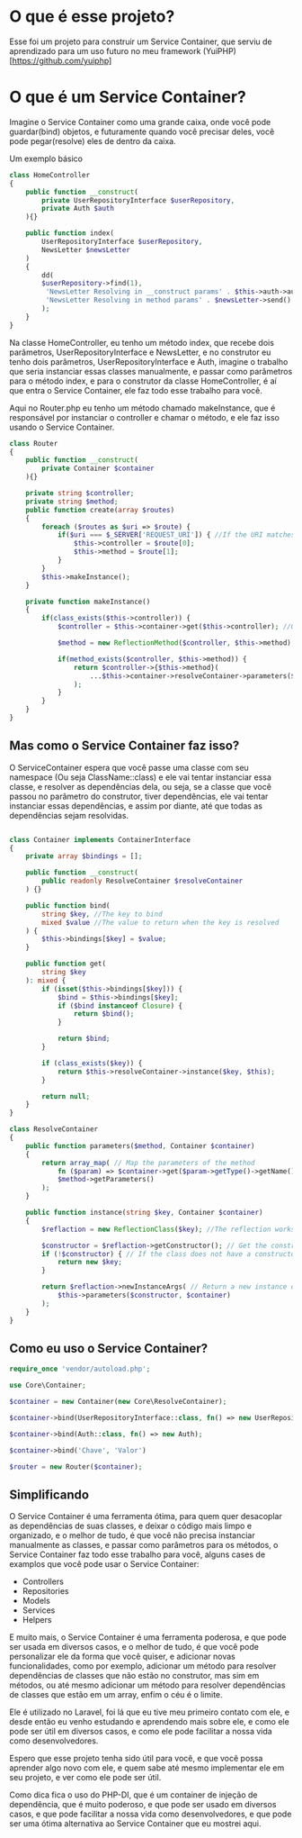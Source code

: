 # O que é esse projeto?

Esse foi um projeto para construir um Service Container, que serviu de aprendizado para um uso futuro no meu framework (YuiPHP)[https://github.com/yuiphp]

# O que é um Service Container?

Imagine o Service Container como uma grande caixa, onde você pode guardar(bind) objetos, e futuramente quando você precisar deles, você pode pegar(resolve) eles de dentro da caixa.

Um exemplo básico

```php HomeController.php
class HomeController
{	
	public function __construct(
		private UserRepositoryInterface $userRepository,
		private Auth $auth
	){}

	public function index(
		UserRepositoryInterface $userRepository,
		NewsLetter $newsLetter
	)
	{
		dd(
		$userRepository->find(1),
		 'NewsLetter Resolving in __construct params' . $this->auth->auth(), 
		 'NewsLetter Resolving in method params' . $newsLetter->send()
		);
	}
}
```

Na classe HomeController, eu tenho um método index, que recebe dois parâmetros, UserRepositoryInterface e NewsLetter, e no construtor eu tenho dois parâmetros, UserRepositoryInterface e Auth, imagine o trabalho que seria instanciar essas classes manualmente, e passar como parâmetros para o método index, e para o construtor da classe HomeController, é aí que entra o Service Container, ele faz todo esse trabalho para você.

Aqui no Router.php eu tenho um método chamado makeInstance, que é responsável por instanciar o controller e chamar o método, e ele faz isso usando o Service Container.

```php Router.php
class Router
{
	public function __construct(
		private Container $container
	){}

	private string $controller;
	private string $method;
	public function create(array $routes)
	{
		foreach ($routes as $uri => $route) {
			if($uri === $_SERVER['REQUEST_URI']) { //If the URI matches the current request URI
				$this->controller = $route[0];
				$this->method = $route[1];
			}
		}
		$this->makeInstance();
	}

	private function makeInstance()
	{
		if(class_exists($this->controller)) {
			$controller = $this->container->get($this->controller); //Get the controller from the container

			$method = new ReflectionMethod($controller, $this->method); //Get the method from the controller

			if(method_exists($controller, $this->method)) {
				return $controller->{$this->method}(
					...$this->container->resolveContainer->parameters($method, $this->container) //Resolve the parameters for the method
				);
			}
		}
	}
}
```

## Mas como o Service Container faz isso?

O ServiceContainer espera que você passe uma classe com seu namespace (Ou seja ClassName::class) e ele vai tentar instanciar essa classe, e resolver as dependências dela, ou seja, se a classe que você passou no parâmetro do construtor, tiver dependências, ele vai tentar instanciar essas dependências, e assim por diante, até que todas as dependências sejam resolvidas.

```php Container.php

class Container implements ContainerInterface
{
	private array $bindings = [];

	public function __construct(
		public readonly ResolveContainer $resolveContainer
	) {}

	public function bind(
		string $key, //The key to bind
		mixed $value //The value to return when the key is resolved
	) {
		$this->bindings[$key] = $value;
	}

	public function get(
		string $key
	): mixed {
		if (isset($this->bindings[$key])) {
			$bind = $this->bindings[$key];
			if ($bind instanceof Closure) {
				return $bind();
			}

			return $bind;
		}

		if (class_exists($key)) {
			return $this->resolveContainer->instance($key, $this);
		}

		return null;
	}
}

```

```php ResolveContainer.php
class ResolveContainer
{
	public function parameters($method, Container $container)
	{
		return array_map( // Map the parameters of the method
			fn ($param) => $container->get($param->getType()->getName()), // Get the type of the parameter and resolve it from the container
			$method->getParameters()
		);		
	}

	public function instance(string $key, Container $container)
	{
		$reflaction = new ReflectionClass($key); //The reflection works as a mirror of the class

		$constructor = $reflaction->getConstructor(); // Get the constructor of the class
		if (!$constructor) { // If the class does not have a constructor return a new instance of the class
			return new $key;
		}

		return $reflaction->newInstanceArgs( // Return a new instance of the class with its dependencies resolved
			$this->parameters($constructor, $container)
		);
	}
}
```

## Como eu uso o Service Container?

```php index.php
require_once 'vendor/autoload.php';

use Core\Container;

$container = new Container(new Core\ResolveContainer);

$container->bind(UserRepositoryInterface::class, fn() => new UserRepository);

$container->bind(Auth::class, fn() => new Auth);

$container->bind('Chave', 'Valor')

$router = new Router($container);

```

## Simplificando

O Service Container é uma ferramenta ótima, para quem quer desacoplar as dependências de suas classes, e deixar o código mais limpo e organizado, e o melhor de tudo, é que você não precisa instanciar manualmente as classes, e passar como parâmetros para os métodos, o Service Container faz todo esse trabalho para você, alguns cases de examplos que você pode usar o Service Container:

- Controllers
- Repositories
- Models
- Services
- Helpers

E muito mais, o Service Container é uma ferramenta poderosa, e que pode ser usada em diversos casos, e o melhor de tudo, é que você pode personalizar ele da forma que você quiser, e adicionar novas funcionalidades, como por exemplo, adicionar um método para resolver dependências de classes que não estão no construtor, mas sim em métodos, ou até mesmo adicionar um método para resolver dependências de classes que estão em um array, enfim o céu é o limite.

Ele é utilizado no Laravel, foi lá que eu tive meu primeiro contato com ele, e desde então eu venho estudando e aprendendo mais sobre ele, e como ele pode ser útil em diversos casos, e como ele pode facilitar a nossa vida como desenvolvedores.

Espero que esse projeto tenha sido útil para você, e que você possa aprender algo novo com ele, e quem sabe até mesmo implementar ele em seu projeto, e ver como ele pode ser útil.

Como dica fica o uso do PHP-DI, que é um container de injeção de dependência, que é muito poderoso, e que pode ser usado em diversos casos, e que pode facilitar a nossa vida como desenvolvedores, e que pode ser uma ótima alternativa ao Service Container que eu mostrei aqui.